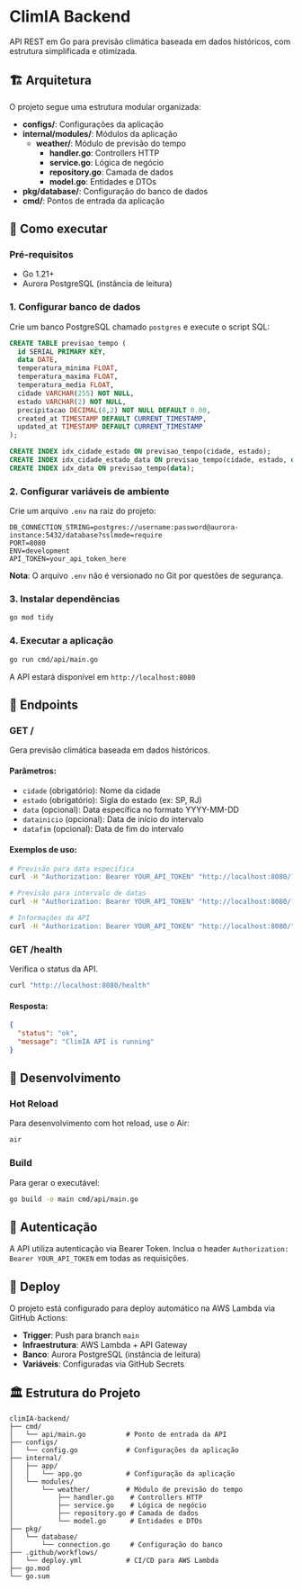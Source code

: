 # ClimIA Backend

API REST em Go para previsão climática baseada em dados históricos, com estrutura simplificada e otimizada.

## 🏗️ Arquitetura

O projeto segue uma estrutura modular organizada:

- **configs/**: Configurações da aplicação
- **internal/modules/**: Módulos da aplicação
  - **weather/**: Módulo de previsão do tempo
    - **handler.go**: Controllers HTTP
    - **service.go**: Lógica de negócio
    - **repository.go**: Camada de dados
    - **model.go**: Entidades e DTOs
- **pkg/database/**: Configuração do banco de dados
- **cmd/**: Pontos de entrada da aplicação

## 🚀 Como executar

### Pré-requisitos

- Go 1.21+
- Aurora PostgreSQL (instância de leitura)

### 1. Configurar banco de dados

Crie um banco PostgreSQL chamado `postgres` e execute o script SQL:

```sql
CREATE TABLE previsao_tempo (
  id SERIAL PRIMARY KEY,
  data DATE,
  temperatura_minima FLOAT,
  temperatura_maxima FLOAT,
  temperatura_media FLOAT,
  cidade VARCHAR(255) NOT NULL,
  estado VARCHAR(2) NOT NULL,
  precipitacao DECIMAL(8,2) NOT NULL DEFAULT 0.00,
  created_at TIMESTAMP DEFAULT CURRENT_TIMESTAMP,
  updated_at TIMESTAMP DEFAULT CURRENT_TIMESTAMP
);

CREATE INDEX idx_cidade_estado ON previsao_tempo(cidade, estado);
CREATE INDEX idx_cidade_estado_data ON previsao_tempo(cidade, estado, data);
CREATE INDEX idx_data ON previsao_tempo(data);
```

### 2. Configurar variáveis de ambiente

Crie um arquivo `.env` na raiz do projeto:

```env
DB_CONNECTION_STRING=postgres://username:password@aurora-instance:5432/database?sslmode=require
PORT=8080
ENV=development
API_TOKEN=your_api_token_here
```

**Nota**: O arquivo `.env` não é versionado no Git por questões de segurança.

### 3. Instalar dependências

```bash
go mod tidy
```

### 4. Executar a aplicação

```bash
go run cmd/api/main.go
```

A API estará disponível em `http://localhost:8080`

## 📡 Endpoints

### GET /

Gera previsão climática baseada em dados históricos.

#### Parâmetros:

- `cidade` (obrigatório): Nome da cidade
- `estado` (obrigatório): Sigla do estado (ex: SP, RJ)
- `data` (opcional): Data específica no formato YYYY-MM-DD
- `datainicio` (opcional): Data de início do intervalo
- `datafim` (opcional): Data de fim do intervalo

#### Exemplos de uso:

```bash
# Previsão para data específica
curl -H "Authorization: Bearer YOUR_API_TOKEN" "http://localhost:8080/?cidade=Guarulhos&estado=SP&data=2025-11-01"

# Previsão para intervalo de datas
curl -H "Authorization: Bearer YOUR_API_TOKEN" "http://localhost:8080/?cidade=Guarulhos&estado=SP&datainicio=2025-11-01&datafim=2025-11-07"

# Informações da API
curl -H "Authorization: Bearer YOUR_API_TOKEN" "http://localhost:8080/"
```

### GET /health

Verifica o status da API.

```bash
curl "http://localhost:8080/health"
```

#### Resposta:

```json
{
  "status": "ok",
  "message": "ClimIA API is running"
}
```

## 🔧 Desenvolvimento

### Hot Reload

Para desenvolvimento com hot reload, use o Air:

```bash
air
```

### Build

Para gerar o executável:

```bash
go build -o main cmd/api/main.go
```

## 🔐 Autenticação

A API utiliza autenticação via Bearer Token. Inclua o header `Authorization: Bearer YOUR_API_TOKEN` em todas as requisições.

## 🚀 Deploy

O projeto está configurado para deploy automático na AWS Lambda via GitHub Actions:

- **Trigger**: Push para branch `main`
- **Infraestrutura**: AWS Lambda + API Gateway
- **Banco**: Aurora PostgreSQL (instância de leitura)
- **Variáveis**: Configuradas via GitHub Secrets

## 🏛️ Estrutura do Projeto

```
climIA-backend/
├── cmd/
│   └── api/main.go          # Ponto de entrada da API
├── configs/
│   └── config.go            # Configurações da aplicação
├── internal/
│   ├── app/
│   │   └── app.go           # Configuração da aplicação
│   └── modules/
│       └── weather/         # Módulo de previsão do tempo
│           ├── handler.go    # Controllers HTTP
│           ├── service.go    # Lógica de negócio
│           ├── repository.go # Camada de dados
│           └── model.go      # Entidades e DTOs
├── pkg/
│   └── database/
│       └── connection.go     # Configuração do banco
├── .github/workflows/
│   └── deploy.yml           # CI/CD para AWS Lambda
├── go.mod
└── go.sum
```
